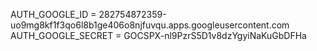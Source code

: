 AUTH_GOOGLE_ID = 282754872359-uo9mg8kf1f3qo6l8b1ge406o8njfuvqu.apps.googleusercontent.com
AUTH_GOOGLE_SECRET = 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
